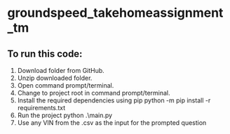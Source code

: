 # groundspeed_takehomeassignment_tm

## To run this code:
1. Download folder from GitHub.
2. Unzip downloaded folder.
3. Open command prompt/terminal.
4. Change to project root in command prompt/terminal.
5. Install the required dependencies using pip python -m pip install -r requirements.txt
6. Run the project python .\main.py
7. Use any VIN from the .csv as the input for the prompted question
